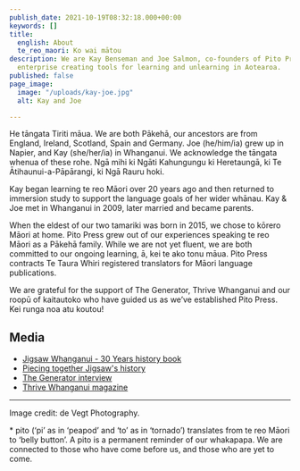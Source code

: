 ```yaml
---
publish_date: 2021-10-19T08:32:18.000+00:00
keywords: []
title:
  english: About
  te_reo_maori: Ko wai mātou
description: We are Kay Benseman and Joe Salmon, co-founders of Pito Press, a social
  enterprise creating tools for learning and unlearning in Aotearoa.
published: false
page_image:
  image: "/uploads/kay-joe.jpg"
  alt: Kay and Joe

---
```

He tāngata Tiriti māua. We are both Pākehā, our ancestors are from England, Ireland, Scotland, Spain and Germany. Joe (he/him/ia) grew up in Napier, and Kay (she/her/ia) in Whanganui. We acknowledge the tāngata whenua of these rohe. Ngā mihi ki Ngāti Kahungungu ki Heretaungā, ki Te Ātihaunui-a-Pāpārangi, ki Ngā Rauru hoki.

Kay began learning te reo Māori over 20 years ago and then returned to immersion study to support the language goals of her wider whānau. Kay & Joe met in Whanganui in 2009, later married and became parents.

When the eldest of our two tamariki was born in 2015, we chose to kōrero Māori at home. Pito Press grew out of our experiences speaking te reo Māori as a Pākehā family. While we are not yet fluent, we are both committed to our ongoing learning, ā, kei te ako tonu māua. Pito Press contracts Te Taura Whiri registered translators for Māori language publications.

We are grateful for the support of The Generator, Thrive Whanganui and our roopū of kaitautoko who have guided us as we’ve established Pito Press. Kei runga noa atu koutou!

## Media

* [Jigsaw Whanganui - 30 Years history book](https://www.facebook.com/204023749636631/posts/kay-benseman-writing-history-of-jigsaw-for-their-30thjigsaw-whanganui-will-be-ce/2760475407324773/)
* [Piecing together Jigsaw's history](https://www.nzherald.co.nz/whanganui-chronicle/news/piecing-together-jigsaws-history/VJQWJROVMU2JNZZTMPBZ7X5I54/)
* [The Generator interview](https://www.youtube.com/watch?v=mfuZ2VVNLvo)
* [Thrive Whanganui magazine](https://indd.adobe.com/view/941cc354-ffff-4e9f-bc7d-4b8cbca9b8ab)

***

Image credit: de Vegt Photography.

\* pito (‘pi’ as in ‘peapod’ and ‘to’ as in ‘tornado’) translates from te reo Māori to ‘belly button’. A pito is a permanent reminder of our whakapapa. We are connected to those who have come before us, and those who are yet to come.
